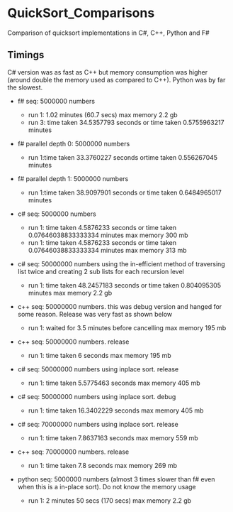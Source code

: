 # QuickSort_Comparisons
Comparison of quicksort implementations in C#, C++, Python and F#

## Timings

C# version was as fast as C++ but memory consumption was higher (around double the memory used as compared to C++). Python was by far the slowest.

- f# seq: 5000000 numbers
  - run 1: 1.02 minutes (60.7 secs) max memory 2.2 gb
  - run 3: time taken 34.5357793 seconds or time taken 0.5755963217 minutes

- f# parallel depth 0: 5000000 numbers
  - run 1:time taken 33.3760227 seconds ortime taken 0.556267045 minutes

- f# parallel depth 1: 5000000 numbers
  - run 1:time taken 38.9097901 seconds or time taken 0.6484965017 minutes

- c# seq: 5000000 numbers
  - run 1: time taken 4.5876233 seconds or time taken 0.07646038833333334 minutes max memory 300 mb
  - run 1: time taken 4.5876233 seconds or time taken 0.07646038833333334 minutes max memory 313 mb

- c# seq: 50000000 numbers using the in-efficient method of traversing list twice and creating 2 sub lists for each recursion level
  - run 1: time taken 48.2457183 seconds or time taken 0.804095305 minutes max memory 2.2 gb

- c++ seq: 50000000 numbers. this was debug version and hanged for some reason. Release was very fast as shown below
  - run 1: waited for 3.5 minutes before cancelling max memory 195 mb

- c++ seq: 50000000 numbers. release
  - run 1: time taken 6 seconds max memory 195 mb

- c# seq: 50000000 numbers using inplace sort. release
  - run 1: time taken 5.5775463 seconds max memory 405 mb

- c# seq: 50000000 numbers using inplace sort. debug
  - run 1: time taken 16.3402229 seconds max memory 405 mb

- c# seq: 70000000 numbers using inplace sort. release
  - run 1: time taken 7.8637163 seconds max memory 559 mb

- c++ seq: 70000000 numbers. release
  - run 1: time taken 7.8 seconds max memory 269 mb

- python seq: 5000000 numbers (almost 3 times slower than f# even when this is a in-place sort). Do not know the memory usage
  - run 1: 2 minutes 50 secs (170 secs) max memory 2.2 gb

